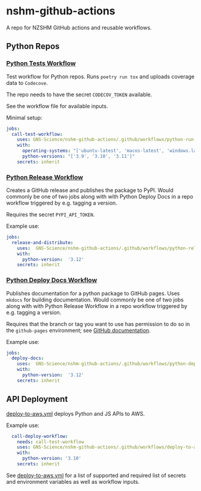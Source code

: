 # nshm-github-actions

A repo for NZSHM GitHub actions and reusable workflows.

## Python Repos

### [Python Tests Workflow](./.github/workflows/python-run-tests.yml)

Test workflow for Python repos. Runs `poetry run tox` and uploads coverage data to `Codecove`.

The repo needs to have the secret `CODECOV_TOKEN` available.

See the workflow file for available inputs.

Minimal setup:

```yml
jobs:
  call-test-workflow:
    uses: GNS-Science/nshm-github-actions/.github/workflows/python-run-tests.yml@feature/create-test-workflow
    with:
      operating-systems: "['ubuntu-latest', 'macos-latest', 'windows.latest']"
      python-versions: "['3.9', '3.10', '3.11']"
    secrets: inherit
```

### [Python Release Workflow](./.github/workflows/python-release.yml)

Creates a GitHub release and publishes the package to PyPI. Would commonly be one of two jobs along with with Python Deploy Docs in a repo workflow triggered by e.g. tagging a version.

Requires the secret `PYPI_API_TOKEN`.

Example use:

```yml
jobs:
  release-and-distribute:
    uses:  GNS-Science/nshm-github-actions/.github/workflows/python-release.yml@main
    with:
      python-version:  '3.12'
    secrets: inherit
```


### [Python Deploy Docs Workflow](./.github/workflows/python-deploy-docs.yml)

Publishes documentation for a python package to GitHub pages. Uses `mkdocs` for building documentation. Would commonly be one of two jobs along with with Python Release Workflow in a repo workflow triggered by e.g. tagging a version.

Requires that the branch or tag you want to use has permission to do so in the `github-pages` environment; see [GitHub documentation](https://docs.github.com/en/actions/how-tos/deploy/configure-and-manage-deployments/manage-environments).

Example use:

```yml
jobs:
  deploy-docs:
    uses:  GNS-Science/nshm-github-actions/.github/workflows/python-deploy-docs.yml@main
    with:
      python-version:  '3.12'
    secrets: inherit
```

## API Deployment

[deploy-to-aws.yml](./.github/workflows/deploy-to-aws.yml) deploys Python and JS APIs to AWS.

Example use:

```yaml
  call-deploy-workflow:
    needs: call-test-workflow
    uses: GNS-Science/nshm-github-actions/.github/workflows/deploy-to-aws.yml@main
    with:
      python-version: '3.10'
    secrets: inherit
```

See [deploy-to-aws.yml](./.github/workflows/deploy-to-aws.yml) for a list of supported and required list of secrets and environment variables as well as workflow inputs.
